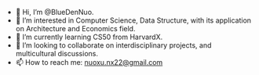 - 👋 Hi, I’m @BlueDenNuo.
- 👀 I’m interested in Computer Science, Data Structure, with its application on Architecture and Economics field.
- 🌱 I’m currently learning CS50 from HarvardX.
- 💞️ I’m looking to collaborate on interdisciplinary projects, and multicultural discussions.
- 📫 How to reach me: nuoxu.nx22@gmail.com

<!---
BlueDenNuo/BlueDenNuo is a ✨ special ✨ repository because its `README.md` (this file) appears on your GitHub profile.
You can click the Preview link to take a look at your changes.
--->
